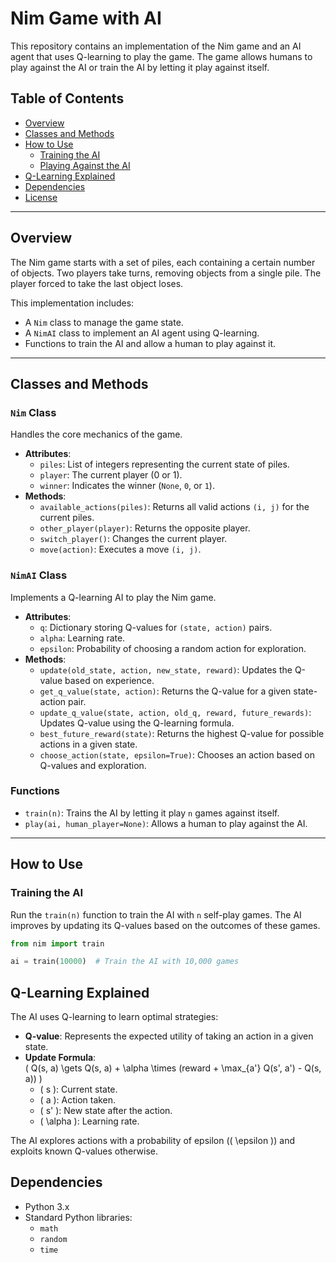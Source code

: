 # Nim Game with AI

This repository contains an implementation of the Nim game and an AI agent that uses Q-learning to play the game. The game allows humans to play against the AI or train the AI by letting it play against itself.

## Table of Contents
- [Overview](#overview)
- [Classes and Methods](#classes-and-methods)
- [How to Use](#how-to-use)
  - [Training the AI](#training-the-ai)
  - [Playing Against the AI](#playing-against-the-ai)
- [Q-Learning Explained](#q-learning-explained)
- [Dependencies](#dependencies)
- [License](#license)

---

## Overview
The Nim game starts with a set of piles, each containing a certain number of objects. Two players take turns, removing objects from a single pile. The player forced to take the last object loses.

This implementation includes:
- A `Nim` class to manage the game state.
- A `NimAI` class to implement an AI agent using Q-learning.
- Functions to train the AI and allow a human to play against it.

---

## Classes and Methods

### `Nim` Class
Handles the core mechanics of the game.
- **Attributes**:
  - `piles`: List of integers representing the current state of piles.
  - `player`: The current player (0 or 1).
  - `winner`: Indicates the winner (`None`, `0`, or `1`).
- **Methods**:
  - `available_actions(piles)`: Returns all valid actions `(i, j)` for the current piles.
  - `other_player(player)`: Returns the opposite player.
  - `switch_player()`: Changes the current player.
  - `move(action)`: Executes a move `(i, j)`.

### `NimAI` Class
Implements a Q-learning AI to play the Nim game.
- **Attributes**:
  - `q`: Dictionary storing Q-values for `(state, action)` pairs.
  - `alpha`: Learning rate.
  - `epsilon`: Probability of choosing a random action for exploration.
- **Methods**:
  - `update(old_state, action, new_state, reward)`: Updates the Q-value based on experience.
  - `get_q_value(state, action)`: Returns the Q-value for a given state-action pair.
  - `update_q_value(state, action, old_q, reward, future_rewards)`: Updates Q-value using the Q-learning formula.
  - `best_future_reward(state)`: Returns the highest Q-value for possible actions in a given state.
  - `choose_action(state, epsilon=True)`: Chooses an action based on Q-values and exploration.

### Functions
- `train(n)`: Trains the AI by letting it play `n` games against itself.
- `play(ai, human_player=None)`: Allows a human to play against the AI.

---

## How to Use

### Training the AI
Run the `train(n)` function to train the AI with `n` self-play games. The AI improves by updating its Q-values based on the outcomes of these games.

```python
from nim import train

ai = train(10000)  # Train the AI with 10,000 games
```

## Q-Learning Explained

The AI uses Q-learning to learn optimal strategies:

- **Q-value**: Represents the expected utility of taking an action in a given state.
- **Update Formula**:  
  \( Q(s, a) \gets Q(s, a) + \alpha \times (reward + \max_{a'} Q(s', a') - Q(s, a)) \)
  - \( s \): Current state.
  - \( a \): Action taken.
  - \( s' \): New state after the action.
  - \( \alpha \): Learning rate.

The AI explores actions with a probability of epsilon (\( \epsilon \)) and exploits known Q-values otherwise.

## Dependencies

- Python 3.x  
- Standard Python libraries:
  - `math`
  - `random`
  - `time`
